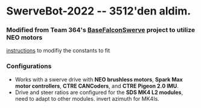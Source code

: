 # SwerveBot-2022 -- 3512'den aldim. 
### Modified from Team 364's [BaseFalconSwerve](https://github.com/Team364/BaseFalconSwerve) project to utilize __NEO motors__
 [instructions](https://github.com/Team364/BaseFalconSwerve#setting-constants) to modifiy the constants to fit

### Configurations
- Works with a swerve drive with __NEO brushless motors__, __Spark Max motor controllers__, __CTRE CANCoders__, and __CTRE Pigeon 2.0 IMU__.
- Drive and steer ratios are configured for the __SDS MK4 L2 modules__, need to adapt to other modules. invert azimuth for MK4Is.
